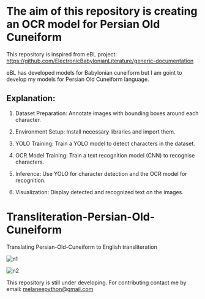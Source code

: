 # The aim of this repository is creating an OCR model for Persian Old Cuneiform

This repository is inspired from eBL project: https://github.com/ElectronicBabylonianLiterature/generic-documentation

eBL has developed models for Babylonian cuneiform but I am goint to develop my models for Persian Old Cuneiform language. 

## Explanation:

1. Dataset Preparation: Annotate images with bounding boxes around each character.

2. Environment Setup: Install necessary libraries and import them.

3. YOLO Training: Train a YOLO model to detect characters in the dataset.

4. OCR Model Training: Train a text recognition model (CNN) to recognise characters.

5. Inference: Use YOLO for character detection and the OCR model for recognition.

6. Visualization: Display detected and recognized text on the images.





# Transliteration-Persian-Old-Cuneiform
Translating Persian-Old-Cuneiform to English transliteration 


![n1](https://github.com/Melanee-Melanee/Translating-old-Persian-cuneiform/assets/74653444/8b1bd31a-c261-4fa5-90fc-272378eee158)


![n2](https://github.com/Melanee-Melanee/Translating-old-Persian-cuneiform/assets/74653444/ffb1cd02-8622-42d1-8d8d-b692f37890d0)


This repository is still under developing. For contributing contact me by email: melaneepython@gmail.com 
